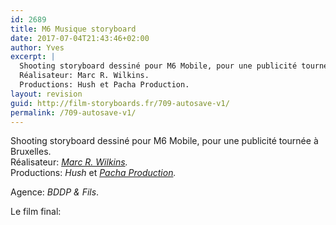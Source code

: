 ```yaml
---
id: 2689
title: M6 Musique storyboard
date: 2017-07-04T21:43:46+02:00
author: Yves
excerpt: |
  Shooting storyboard dessiné pour M6 Mobile, pour une publicité tournée à Bruxelles.
  Réalisateur: Marc R. Wilkins.
  Productions: Hush et Pacha Production.
layout: revision
guid: http://film-storyboards.fr/709-autosave-v1/
permalink: /709-autosave-v1/
---
```

Shooting storyboard dessiné pour M6 Mobile, pour une publicité tournée à Bruxelles.  
Réalisateur: _<a href="http://marcwilkins.com/" target="_blank" rel="noopener">Marc R. Wilkins</a>._  
Productions: _Hush_ et _<a href="http://www.pachaproductions.com/" target="_blank" rel="noopener">Pacha Production</a>._

Agence: _BDDP & Fils_.

Le film final: